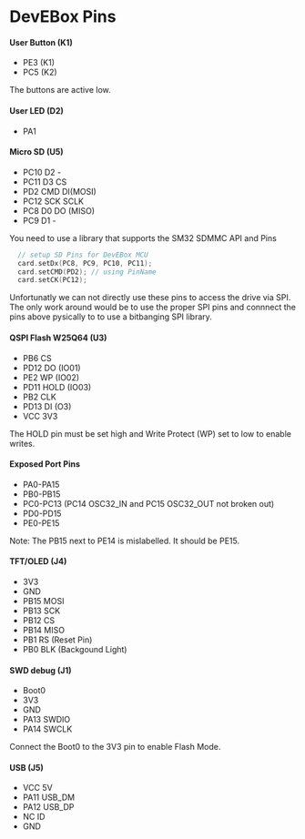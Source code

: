 # DevEBox Pins

#### User Button (K1)

- PE3 (K1)
- PC5 (K2)

The buttons are active low.

#### User LED (D2)

- PA1

#### Micro SD (U5)

- PC10 D2  - 
- PC11 D3  CS
- PD2  CMD DI(MOSI)
- PC12 SCK SCLK
- PC8  D0  DO (MISO)
- PC9  D1  -

You need to use a library that supports the SM32 SDMMC API and Pins

```C++
  // setup SD Pins for DevEBox MCU
  card.setDx(PC8, PC9, PC10, PC11);
  card.setCMD(PD2); // using PinName
  card.setCK(PC12);
```

Unfortunatly we can not directly use these pins to access the drive via SPI. The only work around would be to use the proper SPI pins and connnect the pins above pysically to to use a bitbanging SPI library.

#### QSPI Flash W25Q64 (U3)

- PB6 CS
- PD12 DO (IO01)
- PE2 WP (IO02)
- PD11 HOLD (IO03)
- PB2 CLK
- PD13 DI (O3)
- VCC 3V3

The HOLD pin must be set high and Write Protect (WP) set to low to enable writes.


#### Exposed Port Pins

- PA0-PA15
- PB0-PB15
- PC0-PC13 (PC14 OSC32_IN and PC15 OSC32_OUT not broken out)
- PD0-PD15
- PE0-PE15

Note: The PB15 next to PE14 is mislabelled. It should be PE15.

#### TFT/OLED (J4)

- 3V3
- GND
- PB15 MOSI
- PB13 SCK
- PB12 CS
- PB14 MISO
- PB1 RS (Reset Pin)
- PB0 BLK (Backgound Light)


#### SWD debug (J1)

- Boot0
- 3V3
- GND
- PA13 SWDIO
- PA14 SWCLK

Connect the Boot0 to the 3V3 pin to enable Flash Mode.

#### USB (J5)

- VCC 5V
- PA11 USB_DM
- PA12 USB_DP
- NC ID
- GND




